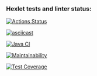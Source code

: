 ### Hexlet tests and linter status:
[![Actions Status](https://github.com/jhg913915/java-project-71/actions/workflows/hexlet-check.yml/badge.svg)](https://github.com/jhg913915/java-project-71/actions)

[![asciicast](https://asciinema.org/a/zTJzJlgd8vTdfQeIN7KTvzhZ0.svg)](https://asciinema.org/a/zTJzJlgd8vTdfQeIN7KTvzhZ0)

[![Java CI](https://github.com/jhg913915/java-project-71/actions/workflows/main.yml/badge.svg)](https://github.com/jhg913915/java-project-71/actions/workflows/main.yml)

[![Maintainability](https://api.codeclimate.com/v1/badges/8c04d1bde2eba30a53fa/maintainability)](https://codeclimate.com/github/jhg913915/java-project-71/maintainability)

[![Test Coverage](https://api.codeclimate.com/v1/badges/8c04d1bde2eba30a53fa/test_coverage)](https://codeclimate.com/github/jhg913915/java-project-71/test_coverage)
